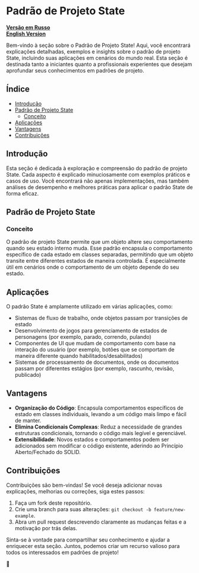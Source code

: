 # Padrão de Projeto State

[**Versão em Russo**](/Behavioral/State/ru.md) </br>
[**English Version**](/Behavioral/State/README.md)

Bem-vindo à seção sobre o Padrão de Projeto State! Aqui, você encontrará explicações detalhadas, exemplos e insights sobre o padrão de projeto State, incluindo suas aplicações em cenários do mundo real. Esta seção é destinada tanto a iniciantes quanto a profissionais experientes que desejam aprofundar seus conhecimentos em padrões de projeto.

## Índice

- [Introdução](#introdução)
- [Padrão de Projeto State](#padrão-de-projeto-state)
  - [Conceito](#conceito)
- [Aplicações](#aplicações)
- [Vantagens](#vantagens)
- [Contribuições](#contribuições)

## Introdução

Esta seção é dedicada à exploração e compreensão do padrão de projeto State. Cada aspecto é explicado minuciosamente com exemplos práticos e casos de uso. Você encontrará não apenas implementações, mas também análises de desempenho e melhores práticas para aplicar o padrão State de forma eficaz.

## Padrão de Projeto State

### Conceito

O padrão de projeto State permite que um objeto altere seu comportamento quando seu estado interno muda. Esse padrão encapsula o comportamento específico de cada estado em classes separadas, permitindo que um objeto transite entre diferentes estados de maneira controlada. É especialmente útil em cenários onde o comportamento de um objeto depende do seu estado.

## Aplicações

O padrão State é amplamente utilizado em várias aplicações, como:

- Sistemas de fluxo de trabalho, onde objetos passam por transições de estado
- Desenvolvimento de jogos para gerenciamento de estados de personagens (por exemplo, parado, correndo, pulando)
- Componentes de UI que mudam de comportamento com base na interação do usuário (por exemplo, botões que se comportam de maneira diferente quando habilitados/desabilitados)
- Sistemas de processamento de documentos, onde os documentos passam por diferentes estágios (por exemplo, rascunho, revisão, publicado)

## Vantagens

- **Organização do Código**: Encapsula comportamentos específicos de estado em classes individuais, levando a um código mais limpo e fácil de manter.
- **Elimina Condicionais Complexas**: Reduz a necessidade de grandes estruturas condicionais, tornando o código mais legível e gerenciável.
- **Extensibilidade**: Novos estados e comportamentos podem ser adicionados sem modificar o código existente, aderindo ao Princípio Aberto/Fechado do SOLID.

## Contribuições

Contribuições são bem-vindas! Se você deseja adicionar novas explicações, melhorias ou correções, siga estes passos:

1. Faça um fork deste repositório.
2. Crie uma branch para suas alterações: `git checkout -b feature/new-example`.
3. Abra um pull request descrevendo claramente as mudanças feitas e a motivação por trás delas.

Sinta-se à vontade para compartilhar seu conhecimento e ajudar a enriquecer esta seção. Juntos, podemos criar um recurso valioso para todos os interessados em padrões de projeto!

🚀
